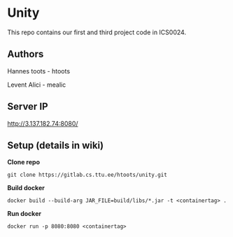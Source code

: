 # Unity

This repo contains our first and third project code in ICS0024.

## Authors
Hannes toots - htoots

Levent Alici - mealic

## Server IP

http://3.137.182.74:8080/

## Setup (details in wiki)

**Clone repo**

`git clone https://gitlab.cs.ttu.ee/htoots/unity.git`

**Build docker**

`docker build --build-arg JAR_FILE=build/libs/*.jar -t <containertag> .`

**Run docker**

`docker run -p 8080:8080 <containertag>`
